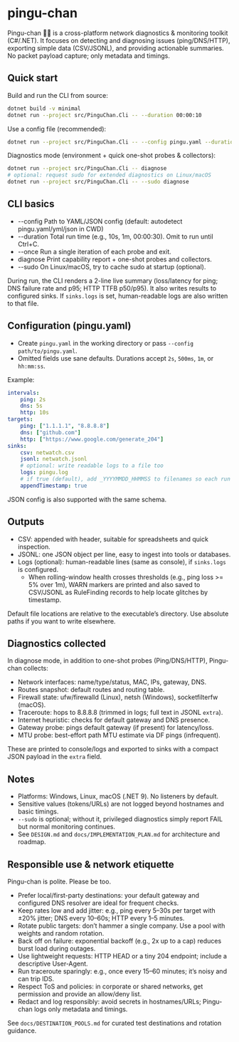 # pingu-chan

Pingu-chan 🐧💢 is a cross-platform network diagnostics & monitoring toolkit (C#/.NET). It focuses on detecting and diagnosing issues (ping/DNS/HTTP), exporting simple data (CSV/JSONL), and providing actionable summaries. No packet payload capture; only metadata and timings.

## Quick start

Build and run the CLI from source:

```bash
dotnet build -v minimal
dotnet run --project src/PinguChan.Cli -- --duration 00:00:10
```

Use a config file (recommended):

```bash
dotnet run --project src/PinguChan.Cli -- --config pingu.yaml --duration 00:01:00
```

Diagnostics mode (environment + quick one-shot probes & collectors):

```bash
dotnet run --project src/PinguChan.Cli -- diagnose
# optional: request sudo for extended diagnostics on Linux/macOS
dotnet run --project src/PinguChan.Cli -- --sudo diagnose
```

## CLI basics

- --config <path>  Path to YAML/JSON config (default: autodetect pingu.yaml/yml/json in CWD)
- --duration <ts>  Total run time (e.g., 10s, 1m, 00:00:30). Omit to run until Ctrl+C.
- --once           Run a single iteration of each probe and exit.
- diagnose         Print capability report + one-shot probes and collectors.
- --sudo           On Linux/macOS, try to cache sudo at startup (optional).

During run, the CLI renders a 2-line live summary (loss/latency for ping; DNS failure rate and p95; HTTP TTFB p50/p95). It also writes results to configured sinks. If `sinks.logs` is set, human-readable logs are also written to that file.

## Configuration (pingu.yaml)

- Create `pingu.yaml` in the working directory or pass `--config path/to/pingu.yaml`.
- Omitted fields use sane defaults. Durations accept `2s`, `500ms`, `1m`, or `hh:mm:ss`.

Example:

```yaml
intervals:
	ping: 2s
	dns: 5s
	http: 10s
targets:
	ping: ["1.1.1.1", "8.8.8.8"]
	dns: ["github.com"]
	http: ["https://www.google.com/generate_204"]
sinks:
	csv: netwatch.csv
	jsonl: netwatch.jsonl
	# optional: write readable logs to a file too
	logs: pingu.log
	# if true (default), add _YYYYMMDD_HHMMSS to filenames so each run creates new files
	appendTimestamp: true
```

JSON config is also supported with the same schema.

## Outputs

- CSV: appended with header, suitable for spreadsheets and quick inspection.
- JSONL: one JSON object per line, easy to ingest into tools or databases.
- Logs (optional): human-readable lines (same as console), if `sinks.logs` is configured.
	- When rolling-window health crosses thresholds (e.g., ping loss >= 5% over 1m), WARN markers are printed and also saved to CSV/JSONL as RuleFinding records to help locate glitches by timestamp.

Default file locations are relative to the executable’s directory. Use absolute paths if you want to write elsewhere.

## Diagnostics collected

In diagnose mode, in addition to one-shot probes (Ping/DNS/HTTP), Pingu-chan collects:
- Network interfaces: name/type/status, MAC, IPs, gateway, DNS.
- Routes snapshot: default routes and routing table.
- Firewall state: ufw/firewalld (Linux), netsh (Windows), socketfilterfw (macOS).
- Traceroute: hops to 8.8.8.8 (trimmed in logs; full text in JSONL `extra`).
- Internet heuristic: checks for default gateway and DNS presence.
- Gateway probe: pings default gateway (if present) for latency/loss.
- MTU probe: best-effort path MTU estimate via DF pings (infrequent).

These are printed to console/logs and exported to sinks with a compact JSON payload in the `extra` field.

## Notes

- Platforms: Windows, Linux, macOS (.NET 9). No listeners by default.
- Sensitive values (tokens/URLs) are not logged beyond hostnames and basic timings.
- `--sudo` is optional; without it, privileged diagnostics simply report FAIL but normal monitoring continues.
- See `DESIGN.md` and `docs/IMPLEMENTATION_PLAN.md` for architecture and roadmap.

## Responsible use & network etiquette

Pingu-chan is polite. Please be too.

- Prefer local/first-party destinations: your default gateway and configured DNS resolver are ideal for frequent checks.
- Keep rates low and add jitter: e.g., ping every 5–30s per target with ±20% jitter; DNS every 10–60s; HTTP every 1–5 minutes.
- Rotate public targets: don’t hammer a single company. Use a pool with weights and random rotation.
- Back off on failure: exponential backoff (e.g., 2x up to a cap) reduces burst load during outages.
- Use lightweight requests: HTTP HEAD or a tiny 204 endpoint; include a descriptive User-Agent.
- Run traceroute sparingly: e.g., once every 15–60 minutes; it’s noisy and can trip IDS.
- Respect ToS and policies: in corporate or shared networks, get permission and provide an allow/deny list.
- Redact and log responsibly: avoid secrets in hostnames/URLs; Pingu-chan logs only metadata and timings.

See `docs/DESTINATION_POOLS.md` for curated test destinations and rotation guidance.
